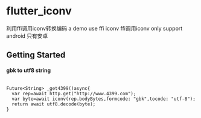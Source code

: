 # flutter_iconv
利用ffi调用iconv转换编码
a demo use ffi iconv ffi调用iconv
only support android 只有安卓
## Getting Started
#### gbk to utf8 string
```

Future<String> _get4399()async{
  var rep=await http.get("http://www.4399.com");
  var byte=await iconv(rep.bodyBytes,formcode: "gbk",tocode: "utf-8");
  return await utf8.decode(byte);
}
```

